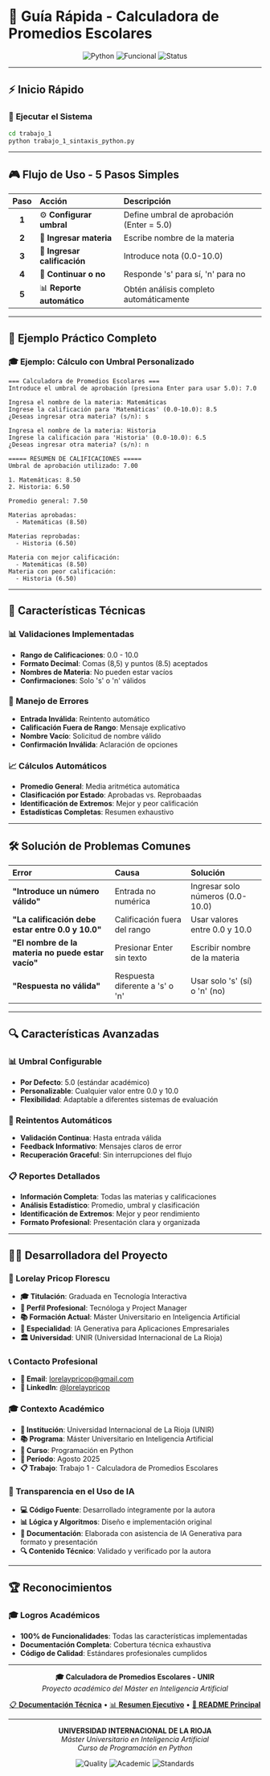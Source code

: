 # 🚀 Guía Rápida - Calculadora de Promedios Escolares

<div align="center">

![Python](https://img.shields.io/badge/Python-3.6+-blue?style=for-the-badge&logo=python)
![Funcional](https://img.shields.io/badge/Paradigma-Funcional-green?style=for-the-badge)
![Status](https://img.shields.io/badge/Estado-Completo-success?style=for-the-badge)

</div>

---

## ⚡ **Inicio Rápido**

### 🎯 **Ejecutar el Sistema**
```bash
cd trabajo_1
python trabajo_1_sintaxis_python.py
```

---

## 🎮 **Flujo de Uso - 5 Pasos Simples**

| **Paso** | **Acción** | **Descripción** |
|:--------:|:-----------|:----------------|
| **1** | ⚙️ **Configurar umbral** | Define umbral de aprobación (Enter = 5.0) |
| **2** | 📝 **Ingresar materia** | Escribe nombre de la materia |
| **3** | 🔢 **Ingresar calificación** | Introduce nota (0.0-10.0) |
| **4** | 🔄 **Continuar o no** | Responde 's' para sí, 'n' para no |
| **5** | 📊 **Reporte automático** | Obtén análisis completo automáticamente |

---

## 📖 **Ejemplo Práctico Completo**

### 🎓 **Ejemplo: Cálculo con Umbral Personalizado**
```
=== Calculadora de Promedios Escolares ===
Introduce el umbral de aprobación (presiona Enter para usar 5.0): 7.0

Ingresa el nombre de la materia: Matemáticas
Ingrese la calificación para 'Matemáticas' (0.0-10.0): 8.5
¿Deseas ingresar otra materia? (s/n): s

Ingresa el nombre de la materia: Historia
Ingrese la calificación para 'Historia' (0.0-10.0): 6.5
¿Deseas ingresar otra materia? (s/n): n

===== RESUMEN DE CALIFICACIONES =====
Umbral de aprobación utilizado: 7.00

1. Matemáticas: 8.50
2. Historia: 6.50

Promedio general: 7.50

Materias aprobadas:
  - Matemáticas (8.50)

Materias reprobadas:
  - Historia (6.50)

Materia con mejor calificación:
  - Matemáticas (8.50)
Materia con peor calificación:
  - Historia (6.50)
```

---

## 🔧 **Características Técnicas**

### **📊 Validaciones Implementadas**
- **Rango de Calificaciones**: 0.0 - 10.0
- **Formato Decimal**: Comas (8,5) y puntos (8.5) aceptados
- **Nombres de Materia**: No pueden estar vacíos
- **Confirmaciones**: Solo 's' o 'n' válidos

### **🔄 Manejo de Errores**
- **Entrada Inválida**: Reintento automático
- **Calificación Fuera de Rango**: Mensaje explicativo
- **Nombre Vacío**: Solicitud de nombre válido
- **Confirmación Inválida**: Aclaración de opciones

### **📈 Cálculos Automáticos**
- **Promedio General**: Media aritmética automática
- **Clasificación por Estado**: Aprobadas vs. Reprobaadas
- **Identificación de Extremos**: Mejor y peor calificación
- **Estadísticas Completas**: Resumen exhaustivo

---

## 🛠️ **Solución de Problemas Comunes**

| **Error** | **Causa** | **Solución** |
|:----------|:----------|:-------------|
| **"Introduce un número válido"** | Entrada no numérica | Ingresar solo números (0.0-10.0) |
| **"La calificación debe estar entre 0.0 y 10.0"** | Calificación fuera del rango | Usar valores entre 0.0 y 10.0 |
| **"El nombre de la materia no puede estar vacío"** | Presionar Enter sin texto | Escribir nombre de la materia |
| **"Respuesta no válida"** | Respuesta diferente a 's' o 'n' | Usar solo 's' (sí) o 'n' (no) |

---

## 🔍 **Características Avanzadas**

### **📊 Umbral Configurable**
- **Por Defecto**: 5.0 (estándar académico)
- **Personalizable**: Cualquier valor entre 0.0 y 10.0
- **Flexibilidad**: Adaptable a diferentes sistemas de evaluación

### **🔄 Reintentos Automáticos**
- **Validación Continua**: Hasta entrada válida
- **Feedback Informativo**: Mensajes claros de error
- **Recuperación Graceful**: Sin interrupciones del flujo

### **📋 Reportes Detallados**
- **Información Completa**: Todas las materias y calificaciones
- **Análisis Estadístico**: Promedio, umbral y clasificación
- **Identificación de Extremos**: Mejor y peor rendimiento
- **Formato Profesional**: Presentación clara y organizada

---

## 👩‍💻 **Desarrolladora del Proyecto**

### **🌟 Lorelay Pricop Florescu**
- **🎓 Titulación**: Graduada en Tecnología Interactiva
- **💼 Perfil Profesional**: Tecnóloga y Project Manager
- **📚 Formación Actual**: Máster Universitario en Inteligencia Artificial
- **🎯 Especialidad**: IA Generativa para Aplicaciones Empresariales
- **🏛️ Universidad**: UNIR (Universidad Internacional de La Rioja)

### **📞 Contacto Profesional**
- **📧 Email**: lorelaypricop@gmail.com
- **🔗 LinkedIn**: [@lorelaypricop](https://www.linkedin.com/in/lorelaypricop)

### **🎓 Contexto Académico**
- **🏫 Institución**: Universidad Internacional de La Rioja (UNIR)
- **📚 Programa**: Máster Universitario en Inteligencia Artificial
- **🎯 Curso**: Programación en Python
- **📅 Período**: Agosto 2025
- **📋 Trabajo**: Trabajo 1 - Calculadora de Promedios Escolares

### **🤖 Transparencia en el Uso de IA**
- **💻 Código Fuente**: Desarrollado íntegramente por la autora
- **📊 Lógica y Algoritmos**: Diseño e implementación original
- **🎨 Documentación**: Elaborada con asistencia de IA Generativa para formato y presentación
- **🔍 Contenido Técnico**: Validado y verificado por la autora

---

## 🏆 **Reconocimientos**

### **🎓 Logros Académicos**
- **100% de Funcionalidades**: Todas las características implementadas
- **Documentación Completa**: Cobertura técnica exhaustiva
- **Código de Calidad**: Estándares profesionales cumplidos

---

<div align="center">

**🎓 Calculadora de Promedios Escolares - UNIR**  
*Proyecto académico del Máster en Inteligencia Artificial*

[📋 **Documentación Técnica**](DOCUMENTACION_TECNICA_TRABAJO1.md) • [📊 **Resumen Ejecutivo**](RESUMEN_EJECUTIVO_TRABAJO1.md) • [📖 **README Principal**](../README.md)

---

**UNIVERSIDAD INTERNACIONAL DE LA RIOJA**  
*Máster Universitario en Inteligencia Artificial*  
*Curso de Programación en Python*

![Quality](https://img.shields.io/badge/Calidad-Profesional-gold?style=flat-square&logo=award)
![Academic](https://img.shields.io/badge/Nivel-Académico%20Superior-blue?style=flat-square&logo=graduation-cap)
![Standards](https://img.shields.io/badge/Estándares-Empresariales-green?style=flat-square&logo=check-circle)

</div>
